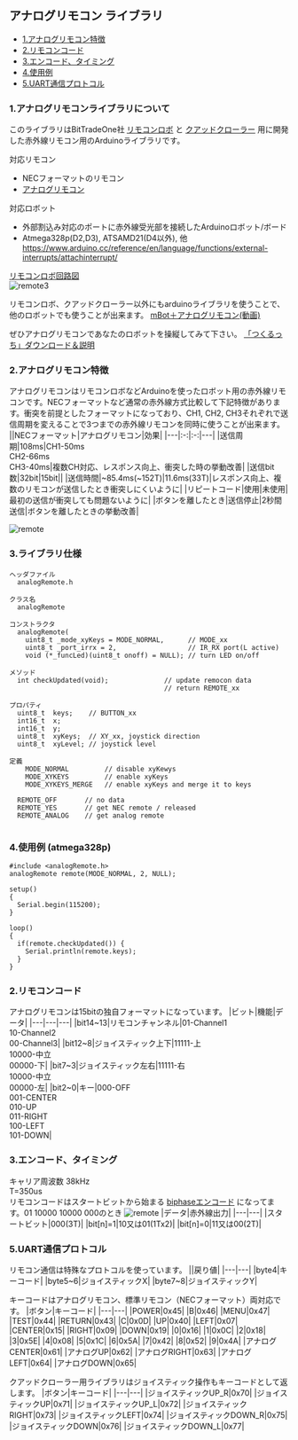 ## アナログリモコン ライブラリ
* [1.アナログリモコン特徴](#1アナログリモコン特徴)
* [2.リモコンコード](#2リモコンコード)
* [3.エンコード、タイミング](#3エンコードタイミング)
* [4.使用例](#4使用例)
* [5.UART通信プロトコル](#5uart通信プロトコル)

### 1.アナログリモコンライブラリについて
このライブラリはBitTradeOne社 [リモコンロボ](https://bit-trade-one.co.jp/adkrbt/) と [クアッドクローラー](https://bit-trade-one.co.jp/adcrbt/) 用に開発した赤外線リモコン用のArduinoライブラリです。

対応リモコン
- NECフォーマットのリモコン
- [アナログリモコン](https://bit-trade-one.co.jp/adkrbt/)

対応ロボット
- 外部割込み対応のポートに赤外線受光部を接続したArduinoロボット/ボード
- Atmega328p(D2,D3), ATSAMD21(D4以外), 他
　https://www.arduino.cc/reference/en/language/functions/external-interrupts/attachinterrupt/

[リモコンロボ回路図](http://sohta02.web.fc2.com/release/2018FD.190603.pdf)  
![remote3](../../../docs/raw/master/images/remoteA3.png)  

リモコンロボ、クアッドクローラー以外にもarduinoライブラリを使うことで、他のロボットでも使うことが出来ます。
[mBot＋アナログリモコン(動画)](http://sohta02.web.fc2.com/images/MAQ04884.MP4)  

ぜひアナログリモコンであなたのロボットを操縦してみて下さい。 
[「つくるっち」ダウンロード＆説明](http://sohta02.web.fc2.com/familyday_app.html)

### 2.アナログリモコン特徴
アナログリモコンはリモコンロボなどArduinoを使ったロボット用の赤外線リモコンです。NECフォーマットなど通常の赤外線方式比較して下記特徴があります。衝突を前提としたフォーマットになっており、CH1, CH2, CH3それぞれで送信周期を変えることで3つまでの赤外線リモコンを同時に使うことが出来ます。
||NECフォーマット|アナログリモコン|効果|
|---|:-:|:-:|---|
|送信周期|108ms|CH1-50ms<br />CH2-66ms<br />CH3-40ms|複数CH対応、レスポンス向上、衝突した時の挙動改善|
|送信bit数|32bit|15bit||
|送信時間|~85.4ms(~152T)|11.6ms(33T)|レスポンス向上、複数のリモコンが送信したとき衝突しにくいように|
|リピートコード|使用|未使用|最初の送信が衝突しても問題ないように|
|ボタンを離したとき|送信停止|2秒間送信|ボタンを離したときの挙動改善|

![remote](../../../docs/raw/master/images/remoteA.JPG)

### 3.ライブラリ仕様

```
ヘッダファイル
  analogRemote.h

クラス名
  analogRemote

コンストラクタ
  analogRemote(
    uint8_t _mode_xyKeys = MODE_NORMAL,      // MODE_xx
    uint8_t _port_irrx = 2,                  // IR_RX port(L active)
    void (*_funcLed)(uint8_t onoff) = NULL); // turn LED on/off

メソッド
  int checkUpdated(void);              // update remocon data
                                       // return REMOTE_xx

プロパティ
  uint8_t  keys;    // BUTTON_xx
  int16_t  x;
  int16_t  y;
  uint8_t  xyKeys;	// XY_xx, joystick direction
  uint8_t  xyLevel;	// joystick level

定義
	MODE_NORMAL         // disable xyKewys
	MODE_XYKEYS         // enable xyKeys
	MODE_XYKEYS_MERGE   // enable xyKeys and merge it to keys

  REMOTE_OFF       // no data
  REMOTE_YES       // get NEC remote / released
  REMOTE_ANALOG    // get analog remote
  
```

### 4.使用例 (atmega328p)
```
#include <analogRemote.h>
analogRemote remote(MODE_NORMAL, 2, NULL);

setup()
{
  Serial.begin(115200);
}

loop()
{
  if(remote.checkUpdated()) {
    Serial.println(remote.keys);
  }
}
```

### 2.リモコンコード
アナログリモコンは15bitの独自フォーマットになっています。
|ビット|機能|データ|
|---|---|---|
|bit14~13|リモコンチャンネル|01-Channel1<br />10-Channel2<br />00-Channel3|
|bit12~8|ジョイスティック上下|11111-上<br />10000-中立<br />00000-下|
|bit7~3|ジョイスティック左右|11111-右<br />10000-中立<br />00000-左|
|bit2~0|キー|000-OFF<br />001-CENTER<br />010-UP<br />011-RIGHT<br />100-LEFT<br />101-DOWN|

### 3.エンコード、タイミング
キャリア周波数 38kHz  
T=350us  
リモコンコードはスタートビットから始まる [biphaseエンコード](https://ja.wikipedia.org/wiki/%E4%BC%9D%E9%80%81%E8%B7%AF%E7%AC%A6%E5%8F%B7) になってます。01 10000 10000 000のとき
![remote](../../../docs/raw/master/images/remoteA2.png)
|データ|赤外線出力|
|---|---|
|スタートビット|000(3T)|
|bit[n]=1|10又は01(1Tx2)|
|bit[n]=0|11又は00(2T)|

### 5.UART通信プロトコル
リモコン通信は特殊なプロトコルを使っています。
||戻り値|
|---|---|
|byte4|キーコード|
|byte5~6|ジョイスティックX|
|byte7~8|ジョイスティックY|

キーコードはアナログリモコン、標準リモコン（NECフォーマット）両対応です。
|ボタン|キーコード|
|---|---|
|POWER|0x45|
|B|0x46|
|MENU|0x47|
|TEST|0x44|
|RETURN|0x43|
|C|0x0D|
|UP|0x40|
|LEFT|0x07|
|CENTER|0x15|
|RIGHT|0x09|
|DOWN|0x19|
|0|0x16|
|1|0x0C|
|2|0x18|
|3|0x5E|
|4|0x08|
|5|0x1C|
|6|0x5A|
|7|0x42|
|8|0x52|
|9|0x4A|
|アナログCENTER|0x61|
|アナログUP|0x62|
|アナログRIGHT|0x63|
|アナログLEFT|0x64|
|アナログDOWN|0x65|

クアッドクローラー用ライブラリはジョイスティック操作もキーコードとして返します。
|ボタン|キーコード|
|---|---|
|ジョイスティックUP_R|0x70|
|ジョイスティックUP|0x71|
|ジョイスティックUP_L|0x72|
|ジョイスティックRIGHT|0x73|
|ジョイスティックLEFT|0x74|
|ジョイスティックDOWN_R|0x75|
|ジョイスティックDOWN|0x76|
|ジョイスティックDOWN_L|0x77|
